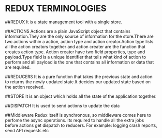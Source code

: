 # REDUX TERMINOLOGIES

##REDUX
It is a state management tool with a single store.

##ACTIONS
Actions are a plain JavaScript object that contains information.They are the only source of information for the store.There are two actions within a action, action type and action creator.Action type lists all the action creators together and action creater are the function that creates action type. Action creater have two field properties, type and payload.Type field is a unique identifier that tells what kind of action to perform and all payload is the one that contains all information or data that are required.


##REDUCERS
It is a pure function that takes the previous state and action to returns the newly updated state.It decides our updated state based on the action received.

##STORE
It is an object which holds all the state of the application together.

##DISPATCH
It is used to send actions to update the data

##Middleware
Redux itself is synchronous, so middleware comes here to perfome the async operations. Its required to handle all the extra jobs before actions get dispatch to reducers.
For example: logging crash reports, send API requests etc

